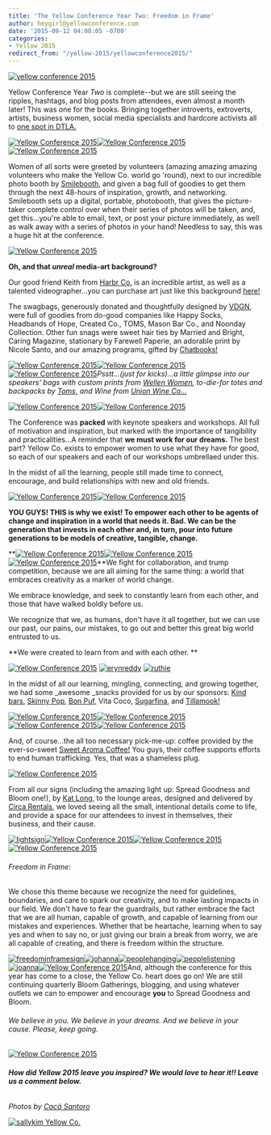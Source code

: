```yaml
---
title: 'The Yellow Conference Year Two: Freedom in Frame'
author: heygirl@yellowconference.com
date: '2015-09-12 04:00:05 -0700'
categories:
- Yellow 2015
redirect_from: "/yellow-2015/yellowconference2015/"
---
```


[![yellow conference 2015](https://yellow-blog-images.imgix.net/2015/09/firsttimageforblog.jpg)](https://yellow-blog-images.imgix.net/2015/09/firsttimageforblog.jpg)

Yellow Conference Year _Two_ is complete--but we are still seeing the ripples, hashtags, and blog posts from attendees, even almost a month later! This was one for the books. Bringing together introverts, extroverts, artists, business women, social media specialists and hardcore activists all to [one spot in DTLA.](http://www.thinktankgallery.org/)

[![Yellow Conference 2015](https://yellow-blog-images.imgix.net/2015/09/Yellow_2015_Day_1-55.jpg)](https://yellow-blog-images.imgix.net/2015/09/Yellow_2015_Day_1-55.jpg)[![Yellow Conference 2015](https://yellow-blog-images.imgix.net/2015/09/Yellow_2015_Day_1-301.jpg)](https://yellow-blog-images.imgix.net/2015/09/Yellow_2015_Day_1-301.jpg)[![Yellow Conference 2015](https://yellow-blog-images.imgix.net/2015/09/Yellow_2015_Day_1-431.jpg)](https://yellow-blog-images.imgix.net/2015/09/Yellow_2015_Day_1-431.jpg)

Women of all sorts were greeted by volunteers (amazing amazing amazing volunteers who make the Yellow Co. world go 'round), next to our incredible photo booth by [Smilebooth](http://smilebooth.com/), and given a bag full of goodies to get them through the next 48-hours of inspiration, growth, and networking. Smilebooth sets up a digital, portable, photobooth, that gives the picture-taker complete control over when their series of photos will be taken, and, get this...you're able to email, text, or post your picture immediately, as well as walk away with a series of photos in your hand! Needless to say, this was a huge hit at the conference.

[![Yellow Conference 2015](https://yellow-blog-images.imgix.net/2015/09/Yellow_2015_Day_1-63.jpg)](https://yellow-blog-images.imgix.net/2015/09/Yellow_2015_Day_1-63.jpg)

**Oh, and that _unreal_ media-art background?**

Our good friend Keith from [Harbr Co.](http://harbr.co/) is an incredible artist, as well as a talented videographer...you can purchase art just like this background [here!](http://www.iamspent.co/shop)

The swagbags, generously donated and thoughtfully designed by [VDGN](http://shop.vardagen.com/), were full of goodies from do-good companies like Happy Socks, Headbands of Hope, Created Co., TOMS, Mason Bar Co., and Noonday Collection. Other fun snags were sweet hair ties by Married and Bright, Caring Magazine, stationary by Farewell Paperie, an adorable print by Nicole Santo, and our amazing programs, gifted by [Chatbooks!](http://chatbooks.com/)

[![Yellow Conference 2015](https://yellow-blog-images.imgix.net/2015/09/Yellow_2015_Day_1-35-1.jpg)![Yellow Conference 2015](https://yellow-blog-images.imgix.net/2015/09/Yellow_2015_Day_2-40.jpg)![Yellow Conference 2015](https://yellow-blog-images.imgix.net/2015/09/chatbooks.jpg)](https://yellow-blog-images.imgix.net/2015/09/Yellow_2015_Day_1-35-1.jpg)_Psstt...(just for kicks)...a little glimpse into our speakers' bags with custom prints from [Wellen Women](http://shop.wellensurf.com/collections/wellen-women), to-die-for totes and backpacks by [Toms,](http://www.toms.com/?cid=ps_usbrand&utm_source=google&utm_medium=cpc&utm_term=toms&utm_campaign=US+-+Brand+-+Head+Terms+-+Exact&utm_content=sRhWiAt62_dc|pcrid|71584785775|pkw|toms|pmt|e|) and Wine from [Union Wine Co...](http://unionwinecompany.com/)_

[![Yellow Conference 2015](https://yellow-blog-images.imgix.net/2015/09/yellow-Kendall-Hanna-Photography-1478.jpg)![Yellow Conference 2015](https://yellow-blog-images.imgix.net/2015/09/Yellow_2015_Dinner-83.jpg)](https://yellow-blog-images.imgix.net/2015/09/yellow-Kendall-Hanna-Photography-1478.jpg)

The Conference was **packed** with keynote speakers and workshops. All full of motivation and inspiration, but marked with the importance of tangibility and practicalities...A reminder that **we must work for our dreams.** The best part? Yellow Co. exists to empower women to use what they have for good, so each of our speakers and each of our workshops umbrellaed under this.

In the midst of all the learning, people still made time to connect, encourage, and build relationships with new and old friends.

[![Yellow Conference 2015](https://yellow-blog-images.imgix.net/2015/09/Yellow_2015_Day_2-63.jpg)![Yellow Conference 2015](https://yellow-blog-images.imgix.net/2015/09/miglingpic.jpg)](https://yellow-blog-images.imgix.net/2015/09/Yellow_2015_Day_2-63.jpg)

**YOU GUYS! THIS is why we exist! To empower each other to be agents of change and inspiration in a world that needs it. Bad. We can be the generation that invests in each other and, in turn, pour into future generations to be models of creative, tangible, change.**

**[![Yellow Conference 2015](https://yellow-blog-images.imgix.net/2015/09/mingling2.jpg)](https://yellow-blog-images.imgix.net/2015/09/mingling2.jpg)[![Yellow Conference 2015](https://yellow-blog-images.imgix.net/2015/09/mingling31.jpg)](https://yellow-blog-images.imgix.net/2015/09/mingling31.jpg)[![Yellow Conference 2015](https://yellow-blog-images.imgix.net/2015/09/mingling4.jpg)](https://yellow-blog-images.imgix.net/2015/09/mingling4.jpg)**We fight for collaboration, and trump competition, because we are all aiming for the same thing: a world that embraces creativity as a marker of world change.

We embrace knowledge, and seek to constantly learn from each other, and those that have walked boldly before us.

We recognize that we, as humans, don't have it all together, but we can use our past, our pains, our mistakes, to go out and better this great big world entrusted to us.

**We were created to learn from and with each other. **

[![Yellow Conference 2015](https://yellow-blog-images.imgix.net/2015/09/jeremy.jpg)](https://yellow-blog-images.imgix.net/2015/09/jeremy.jpg) [![erynreddy](https://yellow-blog-images.imgix.net/2015/09/erynreddy.jpg)](https://yellow-blog-images.imgix.net/2015/09/erynreddy.jpg) [![ruthie](https://yellow-blog-images.imgix.net/2015/09/ruthie.jpg)](https://yellow-blog-images.imgix.net/2015/09/ruthie.jpg)

In the midst of all our learning, mingling, connecting, and growing together, we had some _awesome _snacks provided for us by our sponsors: [Kind bars,](http://www.kindsnacks.com/) [Skinny Pop](http://skinnypop.com/), [Bon Puf,](http://www.bonpuf.com/) Vita Coco, [Sugarfina](http://www.bonpuf.com/), and [Tillamook!](https://www.tillamook.com/)

[![Yellow Conference 2015](https://yellow-blog-images.imgix.net/2015/09/sugarfina.jpg)](https://yellow-blog-images.imgix.net/2015/09/sugarfina.jpg)[![Yellow Conference 2015](https://yellow-blog-images.imgix.net/2015/09/tillamook.jpg)](https://yellow-blog-images.imgix.net/2015/09/tillamook.jpg)[![Yellow Conference 2015](https://yellow-blog-images.imgix.net/2015/09/bonpuf.jpg)](https://yellow-blog-images.imgix.net/2015/09/bonpuf.jpg)[![Yellow Conference 2015](https://yellow-blog-images.imgix.net/2015/09/popcoco.jpg)](https://yellow-blog-images.imgix.net/2015/09/popcoco.jpg)

And, of course...the all too necessary pick-me-up: coffee provided by the ever-so-sweet [Sweet Aroma Coffee!](http://www.sweetaromacoffee.org/) You guys, their coffee supports efforts to end human trafficking. Yes, that was a shameless plug.

[![Yellow Conference 2015](https://yellow-blog-images.imgix.net/2015/09/sweetaroma.jpg)](https://yellow-blog-images.imgix.net/2015/09/sweetaroma.jpg)

From all our signs (including the amazing light up: Spread Goodness and Bloom one!), by [Kat Long,](http://littlecatdesignco.com/) to the lounge areas, designed and delivered by [Circa Rentals,](http://www.circavintagerentals.com/) we loved seeing all the small, intentional details come to life, and provide a space for our attendees to invest in themselves, their business, and their cause.

[![lightsign](https://yellow-blog-images.imgix.net/2015/09/lightsign.jpg)](https://yellow-blog-images.imgix.net/2015/09/lightsign.jpg)[![Yellow Conference 2015](https://yellow-blog-images.imgix.net/2015/09/signwithphotos.jpg)](https://yellow-blog-images.imgix.net/2015/09/signwithphotos.jpg)[![Yellow Conference 2015](https://yellow-blog-images.imgix.net/2015/09/rentals.jpg)](https://yellow-blog-images.imgix.net/2015/09/rentals.jpg)[![Yellow Conference 2015](https://yellow-blog-images.imgix.net/2015/09/florals.jpg)](https://yellow-blog-images.imgix.net/2015/09/florals.jpg)

###### Freedom in Frame:

We chose this theme because we recognize the need for guidelines, boundaries, and care to spark our creativity, and to make lasting impacts in our field. We don't have to fear the guardrails, but rather embrace the fact that we are all human, capable of growth, and capable of learning from our mistakes and experiences. Whether that be heartache, learning when to say yes and when to say no, or just giving our brain a break from worry, we are all capable of creating, and there is freedom within the structure.

[![freedominframesign](https://yellow-blog-images.imgix.net/2015/09/freedominframesign1.jpg)![johanna](https://yellow-blog-images.imgix.net/2015/09/johanna1.jpg)](https://yellow-blog-images.imgix.net/2015/09/johanna1.jpg)[![peoplehanging](https://yellow-blog-images.imgix.net/2015/09/peoplehanging.jpg)](https://yellow-blog-images.imgix.net/2015/09/peoplehanging.jpg)[![peoplelistening](https://yellow-blog-images.imgix.net/2015/09/peoplelistening1.jpg)](https://yellow-blog-images.imgix.net/2015/09/peoplelistening1.jpg)[![joanna](https://yellow-blog-images.imgix.net/2015/09/joanna2.jpg)![Yellow Conference 2015](https://yellow-blog-images.imgix.net/2015/09/krysta.jpg)](https://yellow-blog-images.imgix.net/2015/09/johanna1.jpg)And, although the conference for this year has come to a close, the Yellow Co. heart does go on! We are still continuing quarterly Bloom Gatherings, blogging, and using whatever outlets we can to empower and encourage **you** to Spread Goodness and Bloom.

###### We believe in you. We believe in your dreams. And we believe in your cause. Please, keep going.

[![Yellow Conference 2015](https://yellow-blog-images.imgix.net/2015/09/spreadgoodsign.jpg)](https://yellow-blog-images.imgix.net/2015/09/Untitled-11.jpg)

###### **How did Yellow 2015 leave you inspired? We would love to hear it!! Leave us a comment below.**

_Photos by [Cacá Santoro](http://cacasantoro.com/)_

[![sallykim Yellow Co.](https://yellow-blog-images.imgix.net/2015/07/sallykim.jpg)](http://lettersfromamister.tumblr.com/)

